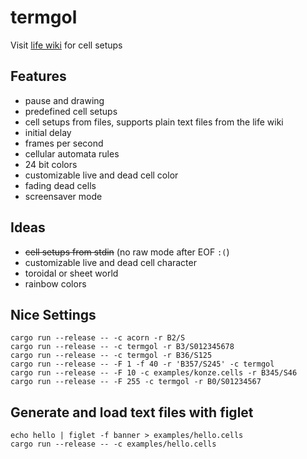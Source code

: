# termgol

Visit [life wiki](https://conwaylife.com/) for cell setups

## Features

- pause and drawing
- predefined cell setups
- cell setups from files, supports plain text files from the life wiki
- initial delay
- frames per second
- cellular automata rules
- 24 bit colors
- customizable live and dead cell color
- fading dead cells
- screensaver mode

## Ideas

- ~~cell setups from stdin~~ (no raw mode after EOF `:(`)
- customizable live and dead cell character
- toroidal or sheet world
- rainbow colors

## Nice Settings

```
cargo run --release -- -c acorn -r B2/S
cargo run --release -- -c termgol -r B3/S012345678
cargo run --release -- -c termgol -r B36/S125
cargo run --release -- -F 1 -f 40 -r 'B357/S245' -c termgol
cargo run --release -- -F 10 -c examples/konze.cells -r B345/S46
cargo run --release -- -F 255 -c termgol -r B0/S01234567
```

## Generate and load text files with figlet

```
echo hello | figlet -f banner > examples/hello.cells
cargo run --release -- -c examples/hello.cells
```
